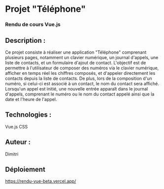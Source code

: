 <h1>Projet "Téléphone"</h1>

<h3>Rendu de cours Vue.js</h3>

<h2>Description :</h2>

Ce projet consiste à réaliser une application "Téléphone" comprenant plusieurs pages, notamment un clavier numérique, un journal d'appels, une liste de contacts, et un formulaire d'ajout de contact. L'objectif est de permettre à l'utilisateur de composer des numéros via le clavier numérique, afficher en temps réel les chiffres composés, et d'appeler directement les contacts depuis la liste de contacts. De plus, lors de la composition d'un numéro, si celui-ci est associé à un contact, le nom du contact sera affiché. Lorsqu'un appel est initié, une nouvelle entrée apparaît dans le journal d'appels, comprenant le numéro ou le nom du contact appelé ainsi que la date et l'heure de l'appel.

<h2>Technologies :</h2>

Vue.js
CSS

<h2>Auteur :</h2>

Dimitri

<h2>Déploiement</h2>

https://rendu-vue-beta.vercel.app/
